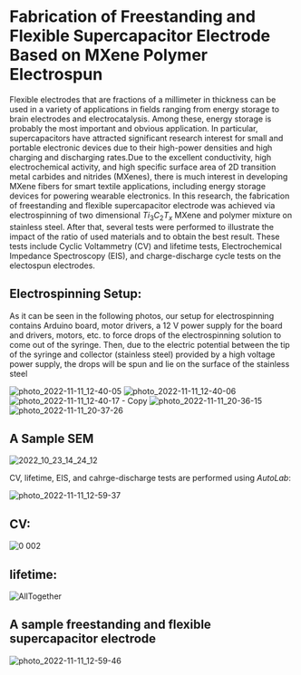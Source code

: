 # Fabrication of Freestanding and Flexible Supercapacitor Electrode Based on MXene Polymer Electrospun

Flexible electrodes that are fractions of a millimeter in thickness can be used in a variety of applications in fields ranging from energy storage to brain electrodes and electrocatalysis. Among these, energy storage is probably the most important and obvious application. In particular, supercapacitors have attracted significant research interest for small and portable electronic devices due to their high-power densities and high charging and discharging rates.Due to the excellent conductivity, high electrochemical activity, and high specific surface area of 2D transition metal carbides and nitrides (MXenes), there is much interest in developing MXene fibers for smart textile applications, including energy storage devices for powering wearable electronics. In this research, the fabrication of freestanding and flexible supercapacitor electrode was achieved via electrospinning of two dimensional $Ti_3C_2T_x$ MXene and polymer mixture on stainless steel. After that, several tests were performed to illustrate the impact of the ratio of used materials and to obtain the best result. These tests include Cyclic Voltammetry (CV) and lifetime tests, Electrochemical Impedance Spectroscopy (EIS), and charge-discharge cycle tests on the electospun electrodes.




## Electrospinning Setup:

As it can be seen in the following photos, our setup for electrospinning contains Arduino board, motor drivers, a 12 V power supply for the board and drivers, motors, etc. to force drops of the electrospinning solution to come out of the syringe. Then, due to the electric potential between the tip of the syringe and collector (stainless steel) provided by a high voltage power supply, the drops will be spun and lie on the surface of the stainless steel

![photo_2022-11-11_12-40-05](https://user-images.githubusercontent.com/117934226/201306457-9b4e391a-a974-4c5d-8f54-f09720922d42.jpg)
![photo_2022-11-11_12-40-06](https://user-images.githubusercontent.com/117934226/201306467-453a74c4-55e7-4a57-8c19-76f9498650b7.jpg)
![photo_2022-11-11_12-40-17 - Copy](https://user-images.githubusercontent.com/117934226/201306860-35a5950f-8da8-47ab-a326-848b85c66f24.jpg)
![photo_2022-11-11_20-36-15](https://user-images.githubusercontent.com/117934226/201392799-39826158-c3ec-4754-b2fc-6f7db23522e7.jpg)
![photo_2022-11-11_20-37-26](https://user-images.githubusercontent.com/117934226/201392820-10fbb42c-c543-4ee0-ae6c-0a1c2a69966d.jpg)


## A Sample SEM

![2022_10_23_14_24_12](https://user-images.githubusercontent.com/117934226/201312395-d725e3f2-b420-4fe0-8efb-fde4d06b6a68.png)

CV, lifetime, EIS, and cahrge-discharge tests are performed using *AutoLab*:

![photo_2022-11-11_12-59-37](https://user-images.githubusercontent.com/117934226/201310964-36e90969-8945-43ce-b78d-968f497928a2.jpg)

## CV:

![0 002](https://user-images.githubusercontent.com/117934226/201313881-abdf5b24-72bf-4351-828d-7e085f4d347d.png)

## lifetime:

![AllTogether](https://user-images.githubusercontent.com/117934226/201314218-1764dbb5-a2da-4246-a063-8c75bf4509e4.png)


## A sample freestanding and flexible supercapacitor electrode
![photo_2022-11-11_12-59-46](https://user-images.githubusercontent.com/117934226/201312314-ba132cd9-78cd-4800-973c-b29898fc7a6c.jpg)

